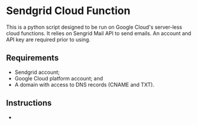 # Sendgrid Cloud Function
This is a python script designed to be run on Google Cloud's server-less cloud functions. It relies on Sengrid Mail API to send emails. An account and API key are required prior to using.

## Requirements
-  Sendgrid account;
-  Google Cloud platform account; and
-  A domain with access to DNS records (CNAME and TXT).

## Instructions
-
